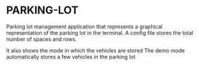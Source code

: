 # PARKING-LOT
Parking lot management application that represents a graphical representation of the parking lot in the terminal.
A config file stores the total number of spaces and rows. 

It also shows the mode in which the vehicles are stored
The demo mode automatically stores a few vehicles in the parking lot
